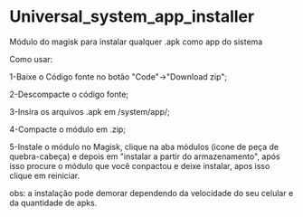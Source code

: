 # Universal_system_app_installer
Módulo do magisk para instalar qualquer .apk como app do sistema 

Como usar:

1-Baixe o Código fonte no botão "Code"->"Download zip";

2-Descompacte o código fonte;

3-Insira os arquivos .apk em /system/app/;

4-Compacte o módulo em .zip;

5-Instale o módulo no Magisk, clique na aba módulos (icone de peça de quebra-cabeça) e depois em "instalar a partir do armazenamento", após isso procure o módulo que você conpactou e deixe instalar, apos isso clique em reiniciar.

obs: a instalação pode demorar dependendo da velocidade do seu celular e da quantidade de apks.
